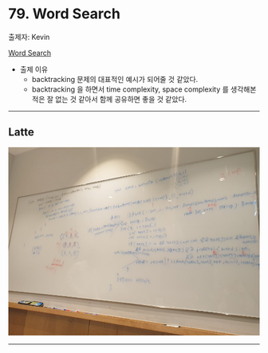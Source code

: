 # 79. Word Search

출제자: Kevin

[Word Search](https://leetcode.com/problems/word-search/)

- 출제 이유
  - backtracking 문제의 대표적인 예시가 되어줄 것 같았다.
  - backtracking 을 하면서 time complexity, space complexity 를 생각해본적은 잘 없는 것 같아서 함께 공유하면 좋을 것 같았다.
---

## Latte
![](./images/20200202_79_latte.jpeg)

---

